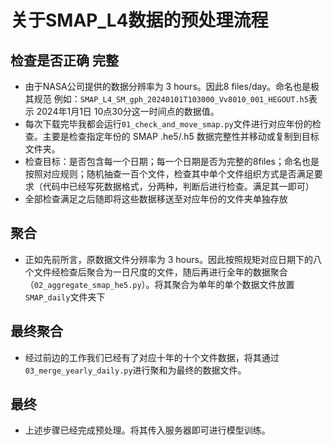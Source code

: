 # 关于SMAP_L4数据的预处理流程

## 检查是否正确 完整
- 由于NASA公司提供的数据分辨率为 3 hours。因此8 files/day。命名也是极其规范
例如：`SMAP_L4_SM_gph_20240101T103000_Vv8010_001_HEGOUT.h5`表示 2024年1月1日 10点30分这一时间点的数据值。
- 每次下载完毕我都会运行`01_check_and_move_smap.py`文件进行对应年份的检查。主要是检查指定年份的 SMAP .he5/.h5 数据完整性并移动或复制到目标文件夹。
- 检查目标：是否包含每一个日期；每一个日期是否为完整的8files；命名也是按照对应规则；随机抽查一百个文件，检查其中单个文件组织方式是否满足要求（代码中已经写死数据格式，分两种，判断后进行检查。满足其一即可）
- 全部检查满足之后随即将这些数据移送至对应年份的文件夹单独存放

## 聚合
- 正如先前所言，原数据文件分辨率为 3 hours。因此按照规矩对应日期下的八个文件经检查后聚合为一日尺度的文件，随后再进行全年的数据聚合（`02_aggregate_smap_he5.py`）。将其聚合为单年的单个数据文件放置`SMAP_daily`文件夹下

## 最终聚合
- 经过前边的工作我们已经有了对应十年的十个文件数据，将其通过`03_merge_yearly_daily.py`进行聚和为最终的数据文件。

## 最终
- 上述步骤已经完成预处理。将其传入服务器即可进行模型训练。
